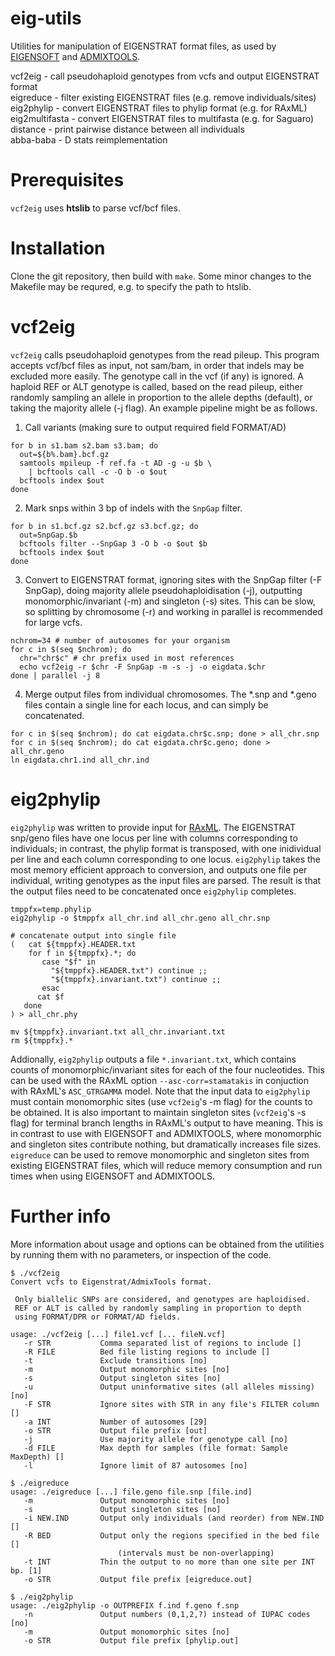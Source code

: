 # eig-utils
 
Utilities for manipulation of EIGENSTRAT format files, as used by
[EIGENSOFT](https://github.com/DReichLab/EIG) and
[ADMIXTOOLS](https://github.com/DReichLab/AdmixTools).

vcf2eig - call pseudohaploid genotypes from vcfs and output EIGENSTRAT format  
eigreduce - filter existing EIGENSTRAT files (e.g. remove individuals/sites)  
eig2phylip - convert EIGENSTRAT files to phylip format (e.g. for RAxML)  
eig2multifasta - convert EIGENSTRAT files to multifasta (e.g. for Saguaro)  
distance - print pairwise distance between all individuals  
abba-baba - D stats reimplementation  

# Prerequisites
`vcf2eig` uses **htslib** to parse vcf/bcf files.

# Installation
Clone the git repository, then build with `make`.  Some minor changes to the
Makefile may be requred, e.g. to specify the path to htslib.

# vcf2eig
`vcf2eig` calls pseudohaploid genotypes from the read pileup.  This program
accepts vcf/bcf files as input, not sam/bam, in order that indels may be
excluded more easily.  The genotype call in the vcf (if any) is ignored.
A haploid REF or ALT genotype is called, based on the read pileup, either
randomly sampling an allele in proportion to the allele depths (default),
or taking the majority allele (-j flag).
An example pipeline might be as follows.

1. Call variants (making sure to output required field FORMAT/AD)
```
for b in s1.bam s2.bam s3.bam; do
  out=${b%.bam}.bcf.gz
  samtools mpileup -f ref.fa -t AD -g -u $b \
    | bcftools call -c -O b -o $out
  bcftools index $out
done
```

2. Mark snps within 3 bp of indels with the `SnpGap` filter.
```
for b in s1.bcf.gz s2.bcf.gz s3.bcf.gz; do
  out=SnpGap.$b
  bcftools filter --SnpGap 3 -O b -o $out $b
  bcftools index $out
done
```

3. Convert to EIGENSTRAT format, ignoring sites with the SnpGap filter
   (-F SnpGap), doing majority allele pseudohaploidisation (-j),
   outputting monomorphic/invariant (-m) and singleton (-s) sites.
   This can be slow, so splitting by chromosome (-r) and working in parallel is
   recommended for large vcfs.
```
nchrom=34 # number of autosomes for your organism
for c in $(seq $nchrom); do
  chr="chr$c" # chr prefix used in most references
  echo vcf2eig -r $chr -F SnpGap -m -s -j -o eigdata.$chr
done | parallel -j 8
```

4. Merge output files from individual chromosomes.
   The *.snp and *.geno files contain a single line for each locus,
   and can simply be concatenated.
```
for c in $(seq $nchrom); do cat eigdata.chr$c.snp; done > all_chr.snp
for c in $(seq $nchrom); do cat eigdata.chr$c.geno; done > all_chr.geno
ln eigdata.chr1.ind all_chr.ind
```

# eig2phylip

`eig2phylip` was written to provide input for
[RAxML](https://sco.h-its.org/exelixis/web/software/raxml/index.html).
The EIGENSTRAT snp/geno files have one locus per line with columns
corresponding to individuals; in contrast, the phylip format is
transposed, with one inidividual per line and each column corresponding
to one locus.
`eig2phylip` takes the most memory efficient approach to conversion, and
outputs one file per individual, writing genotypes as the input files
are parsed.  The result is that the output files need to be concatenated
once `eig2phylip` completes.

```
tmppfx=temp.phylip
eig2phylip -o $tmppfx all_chr.ind all_chr.geno all_chr.snp

# concatenate output into single file
(   cat ${tmppfx}.HEADER.txt
    for f in ${tmppfx}.*; do
       case "$f" in
         "${tmppfx}.HEADER.txt") continue ;;
         "${tmppfx}.invariant.txt") continue ;;
       esac
      cat $f
   done
) > all_chr.phy

mv ${tmppfx}.invariant.txt all_chr.invariant.txt
rm ${tmppfx}.*
```

Addionally, `eig2phylip` outputs a file `*.invariant.txt`, which
contains counts of monomorphic/invariant sites for each of the four
nucleotides.  This can be used with the RAxML option `--asc-corr=stamatakis`
in conjuction with RAxML's `ASC_GTRGAMMA` model.  Note that the input
data to `eig2phylip` must contain monomorphic sites (use `vcf2eig`'s -m flag)
for the counts to be obtained.  It is also important to maintain singleton
sites (`vcf2eig`'s -s flag) for terminal branch lengths in RAxML's output to
have meaning.  This is in contrast to use with EIGENSOFT and ADMIXTOOLS,
where monomorphic and singleton sites contribute nothing, but dramatically
increases file sizes.  `eigreduce` can be used to remove monomorphic and
singleton sites from existing EIGENSTRAT files, which will reduce memory
consumption and run times when using EIGENSOFT and ADMIXTOOLS.

# Further info
More information about usage and options can be obtained from the utilities
by running them with no parameters, or inspection of the code.
```
$ ./vcf2eig
Convert vcfs to Eigenstrat/AdmixTools format.

 Only biallelic SNPs are considered, and genotypes are haploidised.
 REF or ALT is called by randomly sampling in proportion to depth
 using FORMAT/DPR or FORMAT/AD fields.

usage: ./vcf2eig [...] file1.vcf [... fileN.vcf]
   -r STR           Comma separated list of regions to include []
   -R FILE          Bed file listing regions to include []
   -t               Exclude transitions [no]
   -m               Output monomorphic sites [no]
   -s               Output singleton sites [no]
   -u               Output uninformative sites (all alleles missing) [no]
   -F STR           Ignore sites with STR in any file's FILTER column []
   -a INT           Number of autosomes [29]
   -o STR           Output file prefix [out]
   -j               Use majority allele for genotype call [no]
   -d FILE          Max depth for samples (file format: Sample  MaxDepth) []
   -l               Ignore limit of 87 autosomes [no]
```

```
$ ./eigreduce
usage: ./eigreduce [...] file.geno file.snp [file.ind]
   -m               Output monomorphic sites [no]
   -s               Output singleton sites [no]
   -i NEW.IND       Output only individuals (and reorder) from NEW.IND []
   -R BED           Output only the regions specified in the bed file []
                        (intervals must be non-overlapping)
   -t INT           Thin the output to no more than one site per INT bp. [1]
   -o STR           Output file prefix [eigreduce.out]
```

```
$ ./eig2phylip
usage: ./eig2phylip -o OUTPREFIX f.ind f.geno f.snp
   -n               Output numbers (0,1,2,?) instead of IUPAC codes [no]
   -m               Output monomorphic sites [no]
   -o STR           Output file prefix [phylip.out]
```
